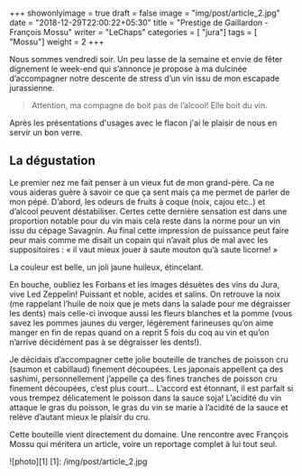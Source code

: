 +++
showonlyimage = true
draft = false
image = "img/post/article_2.jpg"
date = "2018-12-29T22:00:22+05:30"
title = "Prestige de Gaillardon - François Mossu"
writer = "LeChaps"
categories = [ "jura"]
tags = [ "Mossu"]
weight = 2
+++

Nous sommes vendredi soir. Un peu lasse de la semaine et envie de fêter dignement le week-end qui s’annonce je propose à ma dulcinée d’accompagner notre descente de stress d’un vin issu de mon escapade jurassienne. 

>Attention, ma compagne de boit pas de l’alcool! Elle boit du vin.

Après les présentations d'usages avec le flacon j'ai le plaisir de nous en servir un bon verre.

## La dégustation

Le premier nez me fait penser à un vieux fut de mon grand-père. Ca ne vous aideras guère à savoir ce que ça sent mais ça me permet de parler de mon pépé. D’abord, les odeurs de fruits à coque (noix, cajou etc..) et d’alcool peuvent déstabiliser. Certes cette dernière sensation est dans une proportion notable pour du vin mais cela reste dans la norme pour un vin issu du cépage Savagnin. Au final cette impression de puissance peut faire peur mais comme me disait un copain qui n’avait plus de mal avec les suppositoires : « il vaut mieux jouer à saute mouton qu’à saute licorne! »

La couleur est belle, un joli jaune huileux, étincelant.

En bouche, oubliez les Forbans et les images désuètes des vins du Jura, vive Led Zeppelin! Puissant et noble, acides et salins. On retrouve la noix (me rappelant l’huile de noix que je mets dans la salade pour me dégraisser les dents) mais celle-ci invoque aussi les fleurs blanches et la pomme (vous savez les pommes jaunes du verger, légèrement farineuses qu’on aime manger en fin de repas quand on a reprit 5 fois du coq au vin et qu’on n’arrive décidément pas à se dégraisser les dents!).

Je décidais d’accompagner cette jolie bouteille de tranches de poisson cru (saumon et cabillaud) finement découpées. Les japonais appellent ça des sashimi, personnellement j’appelle ça des fines tranches de poisson cru finement découpées, c’est plus court… L’accord est étonnant, il est parfait si vous trempez délicatement le poisson dans la sauce soja! L’acidité du vin attaque le gras du poisson, le gras du vin se marie à l’acidité de la sauce et relève d’autant mieux le plaisir du cru.

Cette bouteille vient directement du domaine. Une rencontre avec François Mossu qui méritera un article, voire un reportage complet à lui tout seul.

![photo][1]
[1]: /img/post/article_2.jpg